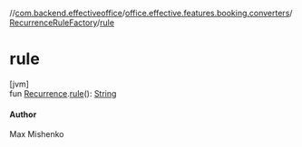 //[com.backend.effectiveoffice](../../../index.md)/[office.effective.features.booking.converters](../index.md)/[RecurrenceRuleFactory](index.md)/[rule](rule.md)

# rule

[jvm]\
fun [Recurrence](../../model/-recurrence/index.md).[rule](rule.md)(): [String](https://kotlinlang.org/api/latest/jvm/stdlib/kotlin/-string/index.html)

#### Author

Max Mishenko
